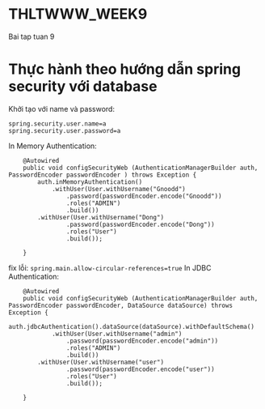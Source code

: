 # THLTWWW_WEEK9
Bai tap tuan 9

# Thực hành theo hướng dẫn spring security với database

Khởi tạo với name và password:
```
spring.security.user.name=a
spring.security.user.password=a
```
In Memory Authentication:
```
    @Autowired
    public void configSecurityWeb (AuthenticationManagerBuilder auth, PasswordEncoder passwordEncoder ) throws Exception {
        auth.inMemoryAuthentication()
            .withUser(User.withUsername("Gnoodd")
                .password(passwordEncoder.encode("Gnoodd"))
                .roles("ADMIN")
                .build())
        .withUser(User.withUsername("Dong")
                .password(passwordEncoder.encode("Dong"))
                .roles("User")
                .build());

    }
```
fix lỗi: ```spring.main.allow-circular-references=true```
In JDBC Authentication:
```
    @Autowired
    public void configSecurityWeb (AuthenticationManagerBuilder auth, PasswordEncoder passwordEncoder, DataSource dataSource) throws Exception {
        auth.jdbcAuthentication().dataSource(dataSource).withDefaultSchema()
            .withUser(User.withUsername("admin")
                .password(passwordEncoder.encode("admin"))
                .roles("ADMIN")
                .build())
        .withUser(User.withUsername("user")
                .password(passwordEncoder.encode("user"))
                .roles("User")
                .build());

    }
```

